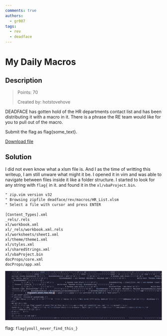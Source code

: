 ```yaml
---
comments: true
authors:
  - gr007
tags:
  - rev
  - deadface
---
```

# My Daily Macros

## Description

> Points: 70
>
> Created by: hotstovehove

DEADFACE has gotten hold of the HR departments contact list and has been distributing it with a macro in it. There is a phrase the RE team would like for you to pull out of the macro.

Submit the flag as flag{some_text}.

[Download file](./macros.zip)

## Solution

I did not even know what a xlsm file is. And I as the time of writting this writeup, I am still unware what might it be. I opened it in vim and was able to navigate between files inside it like a folder structure. I started to look for any string with `flag{` in it. and found it in the `xl/vbaProject.bin`.

```
" zip.vim version v32
" Browsing zipfile deadface/rev/macros/HR_List.xlsm
" Select a file with cursor and press ENTER

[Content_Types].xml
_rels/.rels
xl/workbook.xml
xl/_rels/workbook.xml.rels
xl/worksheets/sheet1.xml
xl/theme/theme1.xml
xl/styles.xml
xl/sharedStrings.xml
xl/vbaProject.bin
docProps/core.xml
docProps/app.xml
```

![flag](./flag.png)

flag: `flag{youll_never_find_this_}`
